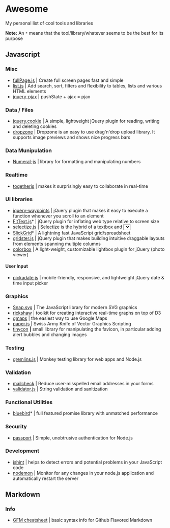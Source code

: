# Awesome
My personal list of cool tools and libraries

**Note:** An `*` means that the tool/library/whatever seems to be the best for its purpose


## Javascript

### Misc
- [fullPage.js](https://github.com/alvarotrigo/fullPage.js) | Create full screen pages fast and simple
- [list.js](https://github.com/javve/list.js) | Add search, sort, filters and flexibility to tables, lists and various HTML elements
- [jquery-pjax](https://github.com/defunkt/jquery-pjax) | pushState + ajax = pjax

### Data / Files
- [jquery.cookie](https://github.com/carhartl/jquery-cookie) | A simple, lightweight jQuery plugin for reading, writing and deleting cookies
- [dropzone](https://github.com/enyo/dropzone) | Dropzone is an easy to use drag'n'drop upload library. It supports image previews and shows nice progress bars

### Data Munipulation
- [Numeral-js](https://github.com/adamwdraper/Numeral-js) | library for formatting and manipulating numbers

### Realtime
- [togetherjs](https://github.com/mozilla/togetherjs) | makes it surprisingly easy to collaborate in real-time

### UI libraries
- [jquery-waypoints](https://github.com/imakewebthings/jquery-waypoints) | jQuery plugin that makes it easy to execute a function whenever you scroll to an element
- [FitText.js](https://github.com/davatron5000/FitText.js)* | jQuery plugin for inflating web type relative to screen size
- [selectize.js](https://github.com/brianreavis/selectize.js) | Selectize is the hybrid of a textbox and <select> box. It's jQuery based and it has autocomplete and native-feeling keyboard navigation; useful for tagging, contact lists, etc
- [SlickGrid](https://github.com/mleibman/SlickGrid)* | A lightning fast JavaScript grid/spreadsheet
- [gridster.js](https://github.com/ducksboard/gridster.js) **|**  jQuery plugin that makes building intuitive draggable layouts from elements spanning multiple columns
- [colorbox](https://github.com/jackmoore/colorbox) | A light-weight, customizable lightbox plugin for jQuery (photo viewer)

#### User Input
- [pickadate.js](https://github.com/amsul/pickadate.js) | mobile-friendly, responsive, and lightweight jQuery date & time input picker

### Graphics
- [Snap.svg](https://github.com/adobe-webplatform/Snap.svg) | The JavaScript library for modern SVG graphics
- [rickshaw](https://github.com/shutterstock/rickshaw) | toolkit for creating interactive real-time graphs on top of D3
- [gmaps](https://github.com/hpneo/gmaps) | the easiest way to use Google Maps
- [paper.js](https://github.com/paperjs/paper.js) | Swiss Army Knife of Vector Graphics Scripting
- [tinycon](https://github.com/tommoor/tinycon) **|** small library for manipulating the favicon, in particular adding alert bubbles and changing images

### Testing
- [gremlins.js](https://github.com/marmelab/gremlins.js) | Monkey testing library for web apps and Node.js

### Validation
- [mailcheck](https://github.com/mailcheck/mailcheck) | Reduce user-misspelled email addresses in your forms
- [validator.js](https://github.com/chriso/validator.js) | String validation and sanitization

### Functional Utilities
- [bluebird](https://github.com/petkaantonov/bluebird)* | full featured promise library with unmatched performance

### Security
- [passport](https://github.com/jaredhanson/passport) | Simple, unobtrusive authentication for Node.js

### Development
- [jshint](https://github.com/jshint/jshint) | helps to detect errors and potential problems in your JavaScript code
- [nodemon](https://github.com/remy/nodemon) | Monitor for any changes in your node.js application and automatically restart the server


## Markdown

### Info
- [GFM cheatsheet](https://guides.github.com/features/mastering-markdown/) | basic syntax info for Github Flavored Markdown
